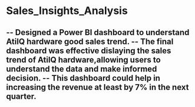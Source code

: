 # Sales_Insights_Analysis

-- Designed a Power BI dashboard to understand AtilQ hardware good sales trend.
-- The final dashboard was effective dislaying the sales trend of AtilQ hardware,allowing users to understand the data and make informed decision.
-- This dashboard could help in increasing the revenue at least by 7% in the next quarter.
--
